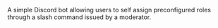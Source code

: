 A simple Discord bot allowing users to self assign preconfigured roles through a slash command issued by a moderator.
